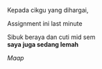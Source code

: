 Kepada cikgu yang dihargai,
<p>Assignment ini last minute</p>
<p>Sibuk beraya dan cuti mid sem<br>
<b>saya juga sedang lemah</b></p>
<p><i>Maap</i></p>
